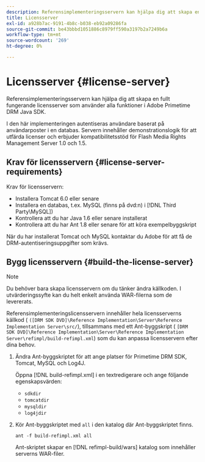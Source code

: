 ```yaml
---
description: Referensimplementeringsservern kan hjälpa dig att skapa en fullt fungerande licensserver som använder alla funktioner i Adobe Primetime DRM Java SDK.
title: Licensserver
exl-id: a928b7ac-9191-4b8c-b038-eb92a09286fa
source-git-commit: be43bbbd1051886c8979ff590a3197b2a7249b6a
workflow-type: tm+mt
source-wordcount: '269'
ht-degree: 0%

---
```


# Licensserver {#license-server}

Referensimplementeringsservern kan hjälpa dig att skapa en fullt fungerande licensserver som använder alla funktioner i Adobe Primetime DRM Java SDK.

I den här implementeringen autentiseras användare baserat på användarposter i en databas. Servern innehåller demonstrationslogik för att utfärda licenser och erbjuder kompatibilitetsstöd för Flash Media Rights Management Server 1.0 och 1.5.

## Krav för licensservern {#license-server-requirements}

Krav för licensservern:

* Installera Tomcat 6.0 eller senare
* Installera en databas, t.ex. MySQL (finns på dvd:n) i [!DNL Third Party\MySQL])
* Kontrollera att du har Java 1.6 eller senare installerat
* Kontrollera att du har Ant 1.8 eller senare för att köra exempelbyggskript

När du har installerat Tomcat och MySQL kontaktar du Adobe för att få de DRM-autentiseringsuppgifter som krävs.

## Bygg licensservern {#build-the-license-server}

>[!NOTE]
>
>Du behöver bara skapa licensservern om du tänker ändra källkoden. I utvärderingssyfte kan du helt enkelt använda WAR-filerna som de levererats.

Referensimplementeringslicensservern innehåller hela licensserverns källkod ( `([DRM SDK DVD]\Reference Implementation\Server\Reference Implementation Server\src/`), tillsammans med ett Ant-byggskript ( `[DRM SDK DVD]\Reference Implementation\Server\Reference Implementation Server\refimpl/build-refimpl.xml`) som du kan anpassa licensservern efter dina behov.

1. Ändra Ant-byggskriptet för att ange platser för Primetime DRM SDK, Tomcat, MySQL och Log4J.

   Öppna [!DNL build-refimpl.xml] i en textredigerare och ange följande egenskapsvärden:

   * `sdkdir`
   * `tomcatdir`
   * `mysqldir`
   * `log4jdir`

1. Kör Ant-byggskriptet med `all` i den katalog där Ant-byggskriptet finns.

   ```
   ant -f build-refimpl.xml all
   ```

   Ant-skriptet skapar en [!DNL refimpl-build/wars] katalog som innehåller serverns WAR-filer.

